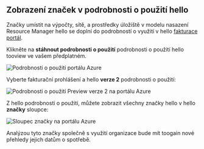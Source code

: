 


## <a name="viewing-your-tags-in-hello-usage-details"></a>Zobrazení značek v podrobnosti o použití hello
Značky umístit na výpočty, sítě, a prostředky úložiště v modelu nasazení Resource Manager hello se doplní do podrobností o využití v hello [fakturace portál](https://account.windowsazure.com/).

Klikněte na **stáhnout podrobnosti o použití** podrobnosti o použití hello tooview ve vašem předplatném.

![Podrobnosti o použití portálu Azure](./media/virtual-machines-common-tag-usage/azure-portal-tags-usage-details.png)

Vyberte fakturační prohlášení a hello **verze 2** podrobnosti o použití:

![Podrobnosti o použití Preview verze 2 na portálu Azure](./media/virtual-machines-common-tag-usage/azure-portal-version2-usage-details.png)

Z hello podrobnosti o použití, můžete zobrazit všechny značky hello v hello **značky** sloupce:

![Sloupec značky na portálu Azure](./media/virtual-machines-common-tag-usage/azure-portal-tags-column.png)

Analýzou tyto značky společně s využití organizace bude mít toogain nové přehledy jejich datům o spotřebě.

